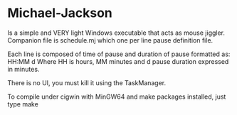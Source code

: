 # Michael-Jackson

Is a simple and VERY light Windows executable that acts as mouse jiggler.
Companion file is schedule.mj which one per line pause definition file.

Each line is composed of time of pause and duration of pause formatted as:
HH:MM d
Where HH is hours, MM minutes and d pause duration expressed in minutes.

There is no UI, you must kill it using the TaskManager.

To compile under cigwin with MinGW64 and make packages installed, just type make
